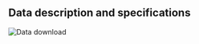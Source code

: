 <h2> Data description and specifications </h2>

      
   ![Data download](https://github.com/navana-tech/interspeech2021-multilingual.github.io/blob/gh-pages/docs/data_is_2021_table.png)

